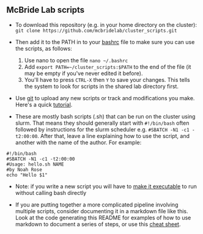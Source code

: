 ## McBride Lab scripts

* To download this repository (e.g. in your home directory on the cluster):
`git clone https://github.com/mcbridelab/cluster_scripts.git`

* Then add it to the PATH in to your [bashrc](https://unix.stackexchange.com/questions/129143/what-is-the-purpose-of-bashrc-and-how-does-it-work) file to make sure you can use the scripts, as follows: 

   1. Use nano to open the file
   `nano ~/.bashrc`
   2. Add 
   `export PATH=~/cluster_scripts:$PATH`
   to the end of the file (it may be empty if you've never edited it before).
   3. You'll have to press `CTRL-X` then `Y` to save your changes. This tells the system to look for scripts in the shared lab directory first.

* Use [git](https://guides.github.com/introduction/git-handbook/) to upload any new scripts or track and modifications you make. Here's a quick [tutorial](https://www.katacoda.com/courses/git).

* These are mostly bash scripts (.sh) that can be run on the cluster using slurm. That means they should generally start with `#!/bin/bash` often followed by instructions for the slurm scheduler e.g. `#SBATCH -N1 -c1 -t2:00:00`. After that, leave a line explaining how to use the script, and another with the name of the author. For example:
```
#!/bin/bash
#SBATCH -N1 -c1 -t2:00:00
#Usage: hello.sh NAME
#by Noah Rose
echo "Hello $1"
```
* Note: if you write a new script you will have to [make it executable](https://stackoverflow.com/questions/8779951/how-do-i-run-a-shell-script-without-using-sh-or-bash-commands) to run without calling bash directly

* If you are putting together a more complicated pipeline involving multiple scripts, consider documenting it in a markdown file like this. Look at the code generating this README for examples of how to use markdown to document a series of steps, or use this [cheat sheet](https://github.com/adam-p/markdown-here/wiki/Markdown-Cheatsheet#links).
